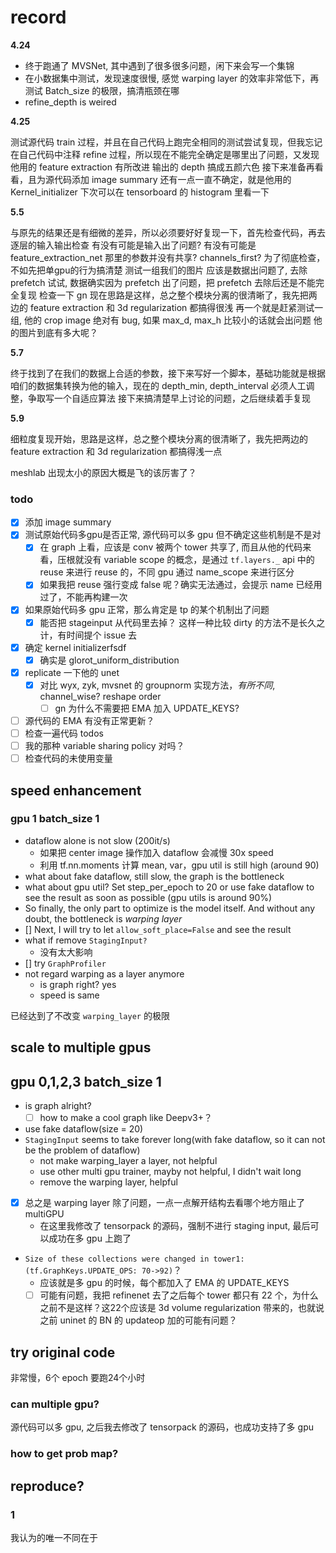 # record

__4.24__

- 终于跑通了 MVSNet, 其中遇到了很多很多问题，闲下来会写一个集锦
- 在小数据集中测试，发现速度很慢, 感觉 warping layer 的效率非常低下，再测试 Batch_size 的极限，搞清瓶颈在哪
- refine_depth is weired

__4.25__

测试源代码 train 过程，并且在自己代码上跑完全相同的测试尝试复现，但我忘记在自己代码中注释 refine 过程，所以现在不能完全确定是哪里出了问题，又发现他用的 feature extraction 有所改进
输出的 depth 搞成五颜六色
接下来准备再看看，且为源代码添加 image summary
还有一点一直不确定，就是他用的 Kernel_initializer 下次可以在 tensorboard 的 histogram 里看一下

__5.5__

与原先的结果还是有细微的差异，所以必须要好好复现一下，首先检查代码，再去逐层的输入输出检查
有没有可能是输入出了问题? 有没有可能是 feature_extraction_net 那里的参数并没有共享? channels_first?
为了彻底检查，不如先把单gpu的行为搞清楚
测试一组我们的图片
应该是数据出问题了, 去除 prefetch 试试, 数据确实因为 prefetch 出了问题，把 prefetch 去除后还是不能完全复现
检查一下 gn
现在思路是这样，总之整个模块分离的很清晰了，我先把两边的 feature extraction 和 3d regularization 都搞得很浅
再一个就是赶紧测试一组, 他的 crop image 绝对有 bug, 如果 max_d, max_h 比较小的话就会出问题
他的图片到底有多大呢？

__5.7__

终于找到了在我们的数据上合适的参数，接下来写好一个脚本，基础功能就是根据咱们的数据集转换为他的输入，现在的 depth_min, depth_interval 必须人工调整，争取写一个自适应算法
接下来搞清楚早上讨论的问题，之后继续着手复现

__5.9__

细粒度复现开始，思路是这样，总之整个模块分离的很清晰了，我先把两边的 feature extraction 和 3d regularization 都搞得浅一点

meshlab 出现太小的原因大概是飞的该厉害了？

### todo

- [x] 添加 image summary
- [x] 测试原始代码多gpu是否正常, 源代码可以多 gpu 但不确定这些机制是不是对
  - [x] 在 graph 上看，应该是 conv 被两个 tower 共享了, 而且从他的代码来看，压根就没有 variable scope 的概念，是通过 `tf.layers._` api 中的 reuse 来进行 reuse 的，不同 gpu 通过 name_scope 来进行区分
  - [x] 如果我把 reuse 强行变成 false 呢？确实无法通过，会提示 name 已经用过了，不能再构建一次
- [x] 如果原始代码多 gpu 正常，那么肯定是 tp 的某个机制出了问题
  - [x] 能否把 stageinput 从代码里去掉？ 这样一种比较 dirty 的方法不是长久之计，有时间提个 issue 去
- [x] 确定 kernel initializerfsdf
  - [x] 确实是 glorot_uniform_distribution
- [x] replicate 一下他的 unet
  - [x] 对比 wyx, zyk, mvsnet 的 groupnorm 实现方法，_有所不同_, channel_wise? reshape order
    - [ ] gn 为什么不需要把 EMA 加入 UPDATE_KEYS?
- [ ] 源代码的 EMA 有没有正常更新？
- [ ] 检查一遍代码 todos
- [ ] 我的那种 variable sharing policy 对吗？
- [ ] 检查代码的未使用变量

## speed enhancement

### gpu 1 batch_size 1

- dataflow alone is not slow (200it/s)
  - 如果把 center image 操作加入 dataflow 会减慢 30x speed
  - 利用 tf.nn.moments 计算 mean, var，gpu util is still high (around 90)
- what about fake dataflow, still slow, the graph is the bottleneck
- what about gpu util? Set step_per_epoch to 20 or use fake dataflow to see the result as soon as possible (gpu utils is around 90%)
- So finally, the only part to optimize is the model itself. And without any doubt, the bottleneck is _warping layer_
- [] Next, I will try to let `allow_soft_place=False` and see the result
- what if remove `StagingInput?`
  - 没有太大影响
- [] try `GraphProfiler`
- not regard warping as a layer anymore
  - is graph right? yes
  - speed is same

已经达到了不改变 `warping_layer` 的极限

## scale to multiple gpus

## gpu 0,1,2,3 batch_size 1

- is graph alright?
  - [ ] how to make a cool graph like Deepv3+？
- use fake dataflow(size = 20)
- `StagingInput` seems to take forever long(with fake dataflow, so it can not be the problem of dataflow)
  - not make warping_layer a layer, not helpful
  - use other multi gpu trainer, mayby not helpful, I didn't wait long
  - remove the warping layer, helpful
- [x] 总之是 warping layer 除了问题，一点一点解开结构去看哪个地方阻止了 multiGPU
  - 在这里我修改了 tensorpack 的源码，强制不进行 staging input, 最后可以成功在多 gpu 上跑了
- `Size of these collections were changed in tower1: (tf.GraphKeys.UPDATE_OPS: 70->92)`？
  - 应该就是多 gpu 的时候，每个都加入了 EMA 的 UPDATE_KEYS
  - [ ] 可能有问题，我把 refinenet 去了之后每个 tower 都只有 22 个，为什么之前不是这样？这22个应该是 3d volume regularization 带来的，也就说之前 uninet 的 BN 的 updateop 加的可能有问题？

## try original code

非常慢，6个 epoch 要跑24个小时

### can multiple gpu?

源代码可以多 gpu, 之后我去修改了 tensorpack 的源码，也成功支持了多 gpu

### how to get prob map?

## reproduce?

### 1

我认为的唯一不同在于